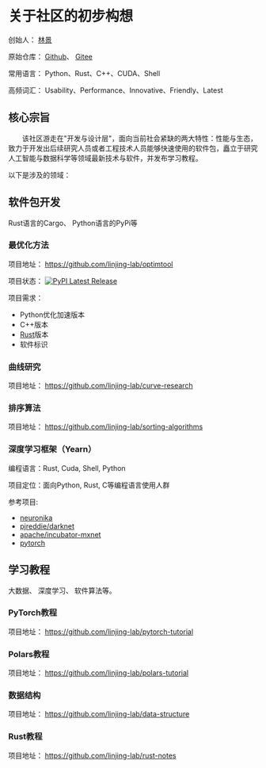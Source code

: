 # 关于社区的初步构想

创始人： [林景](https://blog.csdn.net/linjing_zyq)

原始仓库： [Github](https://github.com/linjing-lab)、 [Gitee](https://gitee.com/linjing-lab)

常用语言： Python、Rust、C++、CUDA、Shell

高频词汇： Usability、Performance、Innovative、Friendly、Latest

## 核心宗旨
&emsp;&emsp;该社区游走在"开发与设计层"，面向当前社会紧缺的两大特性：性能与生态，致力于开发出后续研究人员或者工程技术人员能够快速使用的软件包，矗立于研究人工智能与数据科学等领域最新技术与软件，并发布学习教程。

以下是涉及的领域：
## 软件包开发
Rust语言的Cargo、 Python语言的PyPi等

### 最优化方法
项目地址： https://github.com/linjing-lab/optimtool

项目状态： [![PyPI Latest Release](https://img.shields.io/pypi/v/optimtool.svg)](https://pypi.org/project/optimtool/)

项目需求：
* Python优化加速版本
* C++版本
* [Rust](https://github.com/rust-lang/rust)版本
* 软件标识

### 曲线研究
项目地址： https://github.com/linjing-lab/curve-research

### 排序算法
项目地址： https://github.com/linjing-lab/sorting-algorithms

### 深度学习框架（Yearn）
编程语言：Rust, Cuda, Shell, Python

项目定位：面向Python, Rust, C等编程语言使用人群

参考项目:
* [neuronika](https://github.com/neuronika/neuronika)
* [pjreddie/darknet](https://github.com/pjreddie/darknet)
* [apache/incubator-mxnet](https://github.com/apache/incubator-mxnet)
* [pytorch](https://github.com/pytorch/pytorch)


## 学习教程
大数据、 深度学习、 软件算法等。

### PyTorch教程
项目地址： https://github.com/linjing-lab/pytorch-tutorial

### Polars教程
项目地址： https://github.com/linjing-lab/polars-tutorial

### 数据结构
项目地址： https://github.com/linjing-lab/data-structure

### Rust教程
项目地址： https://github.com/linjing-lab/rust-notes